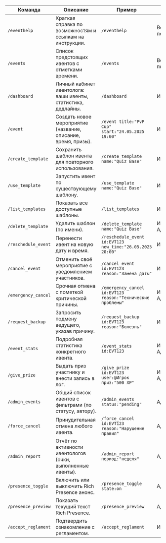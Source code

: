 | Команда | Описание | Пример | Права |
| --- | --- | --- | --- |
| `/eventhelp` | Краткая справка по возможностям и ссылкам на инструкции. | `/eventhelp` | Все пользователи |
| `/events` | Список предстоящих ивентов с отметками времени. | `/events` | Все пользователи |
| `/dashboard` | Личный кабинет ивентолога: ваши ивенты, статистика, дедлайны. | `/dashboard` | Ивентологи |
| `/event` | Создать новое мероприятие (название, описание, время, призы). | `/event title:"PvP Cup" start:"24.05.2025 19:00"` | Ивентологи |
| `/create_template` | Сохранить шаблон ивента для повторного использования. | `/create_template name:"Quiz Base"` | Ивентологи |
| `/use_template` | Запустить ивент по существующему шаблону. | `/use_template name:"Quiz Base"` | Ивентологи |
| `/list_templates` | Показать все доступные шаблоны. | `/list_templates` | Ивентологи |
| `/delete_template` | Удалить шаблон (по имени). | `/delete_template name:"Quiz Base"` | Ивентологи / Админы |
| `/reschedule_event` | Перенести ивент на новую дату и время. | `/reschedule_event id:EVT123 new_time:"26.05.2025 20:00"` | Ивентологи |
| `/cancel_event` | Отменить своё мероприятие с уведомлением участников. | `/cancel_event id:EVT123 reason:"Замена даты"` | Ивентологи |
| `/emergency_cancel` | Срочная отмена с пометкой критической причины. | `/emergency_cancel id:EVT123 reason:"Технические проблемы"` | Ивентологи / Админы |
| `/request_backup` | Запросить подмену ведущего, указав причину. | `/request_backup id:EVT123 reason:"Болезнь"` | Ивентологи |
| `/event_stats` | Подробная статистика конкретного ивента. | `/event_stats id:EVT123` | Ивентологи / Админы |
| `/give_prize` | Выдать приз участнику и внести запись в лог. | `/give_prize id:EVT123 user:@Игрок приз:"500 XP"` | Ивентологи / Админы |
| `/admin_events` | Общий список ивентов с фильтрами (по статусу, автору). | `/admin_events status:"pending"` | Админы |
| `/force_cancel` | Принудительная отмена любого ивента. | `/force_cancel id:EVT123 reason:"Нарушение правил"` | Админы |
| `/admin_report` | Отчёт по активности ивентологов (очки, выполненные ивенты). | `/admin_report период:"неделя"` | Админы |
| `/presence_toggle` | Включить или выключить Rich Presence анонс. | `/presence_toggle state:on` | Админы |
| `/presence_preview` | Показать текущий текст Rich Presence. | `/presence_preview` | Админы |
| `/accept_reglament` | Подтвердить ознакомление с регламентом. | `/accept_reglament` | Ивентологи |
